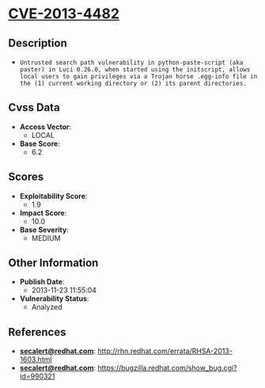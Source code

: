 
# [CVE-2013-4482](https://cve.mitre.org/cgi-bin/cvename.cgi?name=CVE-2013-4482)

## Description

- `Untrusted search path vulnerability in python-paste-script (aka paster) in Luci 0.26.0, when started using the initscript, allows local users to gain privileges via a Trojan horse .egg-info file in the (1) current working directory or (2) its parent directories.`

## Cvss Data

- **Access Vector**:
  - LOCAL
- **Base Score**:
  - 6.2

## Scores

- **Exploitability Score**:
  - 1.9
- **Impact Score**:
  - 10.0
- **Base Severity**:
  - MEDIUM

## Other Information

- **Publish Date**:
  - 2013-11-23 11:55:04
- **Vulnerability Status**:
  - Analyzed

## References

- **secalert@redhat.com**: http://rhn.redhat.com/errata/RHSA-2013-1603.html
- **secalert@redhat.com**: https://bugzilla.redhat.com/show_bug.cgi?id=990321
